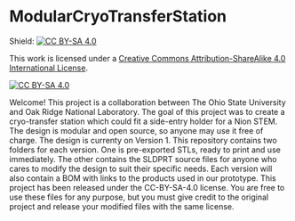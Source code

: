 # ModularCryoTransferStation

Shield: [![CC BY-SA 4.0][cc-by-sa-shield]][cc-by-sa]

This work is licensed under a
[Creative Commons Attribution-ShareAlike 4.0 International License][cc-by-sa].

[![CC BY-SA 4.0][cc-by-sa-image]][cc-by-sa]

[cc-by-sa]: http://creativecommons.org/licenses/by-sa/4.0/
[cc-by-sa-image]: https://licensebuttons.net/l/by-sa/4.0/88x31.png
[cc-by-sa-shield]: https://img.shields.io/badge/License-CC%20BY--SA%204.0-lightgrey.svg

Welcome! This project is a collaboration between The Ohio State University and Oak Ridge National Laboratory.
The goal of this project was to create a cryo-transfer station which could fit a side-entry holder for a Nion STEM. The design is modular and open source, so anyone may use it free of charge. The design is currenty on Version 1. This repository contains two folders for each version. One is pre-exported STLs, ready to print and use immediately. The other contains the SLDPRT source files for anyone who cares to modify the design to suit their specific needs. Each version will also contain a BOM with links to the products used in our prototype.
This project has been released under the CC-BY-SA-4.0 license. You are free to use these files for any purpose, but you must give credit to the original project and release your modified files with the same license. 
